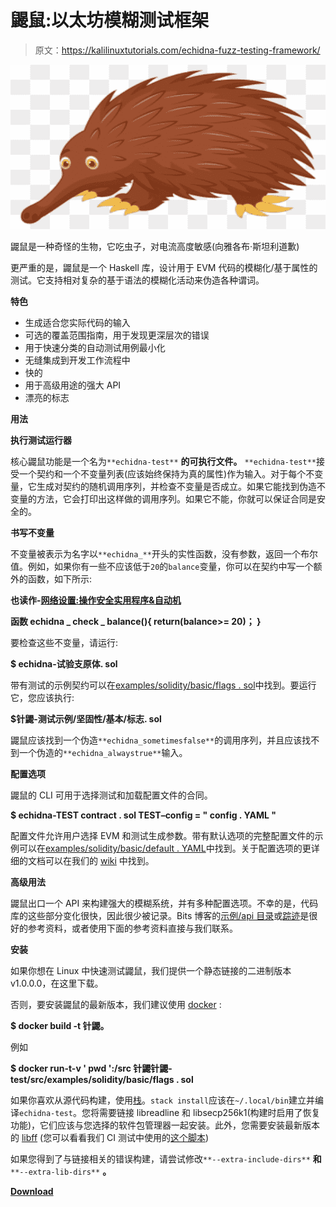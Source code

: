 # 鼹鼠:以太坊模糊测试框架

> 原文：<https://kalilinuxtutorials.com/echidna-fuzz-testing-framework/>

[![Echidna : Ethereum Fuzz Testing Framework](img//2ad86d5f0a05e77159337cd54b0963f7.png "Echidna : Ethereum Fuzz Testing Framework")](https://1.bp.blogspot.com/-ixGqaWSOP2o/XSd2y4AS2eI/AAAAAAAABUE/2b0EQqmfGJMJxqg9rDfngg0Bi7hrLf4CgCLcBGAs/s1600/Echidna%25281%2529.png)

鼹鼠是一种奇怪的生物，它吃虫子，对电流高度敏感(向雅各布·斯坦利道歉)

更严重的是，鼹鼠是一个 Haskell 库，设计用于 EVM 代码的模糊化/基于属性的测试。它支持相对复杂的基于语法的模糊化活动来伪造各种谓词。

**特色**

*   生成适合您实际代码的输入
*   可选的覆盖范围指南，用于发现更深层次的错误
*   用于快速分类的自动测试用例最小化
*   无缝集成到开发工作流程中
*   快的
*   用于高级用途的强大 API
*   漂亮的标志

**用法**

**执行测试运行器**

核心鼹鼠功能是一个名为`**echidna-test**` **的可执行文件。** `**echidna-test**`接受一个契约和一个不变量列表(应该始终保持为真的属性)作为输入。对于每个不变量，它生成对契约的随机调用序列，并检查不变量是否成立。如果它能找到伪造不变量的方法，它会打印出这样做的调用序列。如果它不能，你就可以保证合同是安全的。

**书写不变量**

不变量被表示为名字以`**echidna_**`开头的实性函数，没有参数，返回一个布尔值。例如，如果你有一些不应该低于`20`的`balance`变量，你可以在契约中写一个额外的函数，如下所示:

**也读作-[网络设置:操作安全实用程序&自动机](https://kalilinuxtutorials.com/netset-operational-security-utility-automator/)**

**函数 echidna _ check _ balance(){
return(balance>= 20)；
}**

要检查这些不变量，请运行:

**$ echidna-试验支原体. sol**

带有测试的示例契约可以在[examples/solidity/basic/flags . sol](https://github.com/crytic/echidna/blob/master/examples/solidity/basic/flags.sol)中找到。要运行它，您应该执行:

**$针鼹-测试示例/坚固性/基本/标志. sol**

鼹鼠应该找到一个伪造`**echidna_sometimesfalse**`的调用序列，并且应该找不到一个伪造的`**echidna_alwaystrue**`输入。

**配置选项**

鼹鼠的 CLI 可用于选择测试和加载配置文件的合同。

**$ echidna-TEST contract . sol TEST–config = " config . YAML "**

配置文件允许用户选择 EVM 和测试生成参数。带有默认选项的完整配置文件的示例可以在[examples/solidity/basic/default . YAML](https://github.com/crytic/echidna/blob/master/examples/solidity/basic/default.yaml)中找到。关于配置选项的更详细的文档可以在我们的 [wiki](https://github.com/trailofbits/echidna/wiki/Config) 中找到。

**高级用法**

鼹鼠出口一个 API 来构建强大的模糊系统，并有多种配置选项。不幸的是，代码库的这些部分变化很快，因此很少被记录。Bits 博客的[示例/api 目录](https://github.com/crytic/echidna/blob/master/examples/api)或[踪迹](https://blog.trailofbits.com/2018/05/03/state-machine-testing-with-echidna/)是很好的参考资料，或者使用下面的参考资料直接与我们联系。

**安装**

如果你想在 Linux 中快速测试鼹鼠，我们提供一个静态链接的二进制版本 v1.0.0.0，在这里下载。

否则，要安装鼹鼠的最新版本，我们建议使用 [docker](https://www.docker.com/) :

**$ docker build -t 针鼹。**

例如

**$ docker run-t-v ' pwd ':/src 针鼹针鼹-test/src/examples/solidity/basic/flags . sol**

如果你喜欢从源代码构建，使用[栈](https://docs.haskellstack.org/en/stable/README/)。`stack install`应该在`~/.local/bin`建立并编译`echidna-test`。您将需要链接 libreadline 和 libsecp256k1(构建时启用了恢复功能)，它们应该与您选择的软件包管理器一起安装。此外，您需要安装最新版本的 [libff](https://github.com/scipr-lab/libff) (您可以看看我们 CI 测试中使用的[这个脚本](https://github.com/crytic/echidna/blob/master/.travis/install-libff.sh))

如果您得到了与链接相关的错误构建，请尝试修改`**--extra-include-dirs**` **和** `**--extra-lib-dirs**` **。**

[**Download**](https://github.com/crytic/echidna)